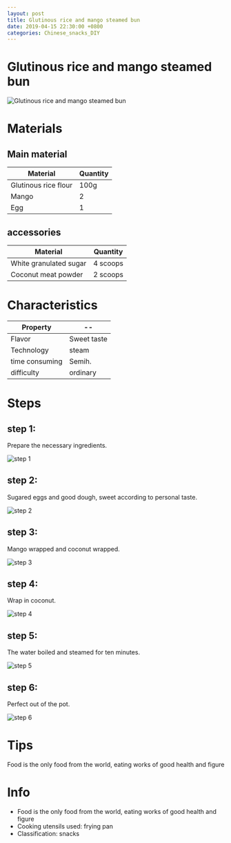 ```yaml
---
layout: post
title: Glutinous rice and mango steamed bun
date: 2019-04-15 22:30:00 +0800
categories: Chinese_snacks_DIY
---
```


# Glutinous rice and mango steamed bun

![Glutinous rice and mango steamed bun]({{site.baseurl}}/img/402753/402753.jpg)

# Materials


## Main material

Material|Quantity
--|--
Glutinous rice flour|100g
Mango|2
Egg|1

## accessories

Material|Quantity
--|--
White granulated sugar|4 scoops
Coconut meat powder|2 scoops

# Characteristics

Property|--
--|--
Flavor|Sweet taste
Technology|steam
time consuming|Semih.
difficulty|ordinary

# Steps

## step 1:

Prepare the necessary ingredients.

![step 1]({{site.baseurl}}/img/402753/1.jpg)

## step 2:

Sugared eggs and good dough, sweet according to personal taste.

![step 2]({{site.baseurl}}/img/402753/2.jpg)

## step 3:

Mango wrapped and coconut wrapped.

![step 3]({{site.baseurl}}/img/402753/3.jpg)

## step 4:

Wrap in coconut.

![step 4]({{site.baseurl}}/img/402753/4.jpg)

## step 5:

The water boiled and steamed for ten minutes.

![step 5]({{site.baseurl}}/img/402753/5.jpg)

## step 6:

Perfect out of the pot.

![step 6]({{site.baseurl}}/img/402753/6.jpg)

# Tips

Food is the only food from the world, eating works of good health and figure

# Info

- Food is the only food from the world, eating works of good health and figure
- Cooking utensils used: frying pan
- Classification: snacks